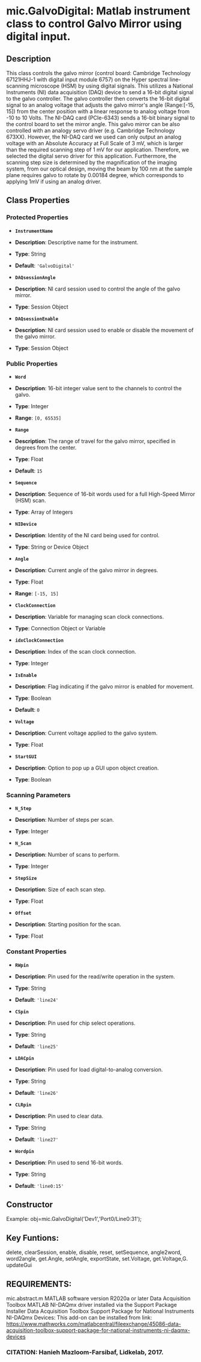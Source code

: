 # mic.GalvoDigital: Matlab instrument class to control Galvo Mirror using digital input.

## Description
This class controls the galvo mirror (control board: Cambridge Technology 67121HHJ-1 with digital input module 6757) on
the Hyper spectral line-scanning microscope (HSM) by using digital signals. This utilizes a
National Instruments (NI) data acquisition (DAQ) device to send a 16-bit digital signal to
the galvo controller. The galvo controller then converts the 16-bit digital signal to an analog voltage that adjusts
the galvo mirror's angle (Range:[-15, 15]) from the center position with a linear response to analog voltage from
-10 to 10 Volts. The NI-DAQ card (PCIe-6343) sends a 16-bit binary signal to the control board to set the mirror angle.
This galvo mirror can be also controlled with an analogy servo driver (e.g. Cambridge Technology 673XX).
However, the NI-DAQ card we used can only output an analog voltage with an Absolute Accuracy at Full Scale of 3 mV,
which is larger than the required scanning step of 1 mV for our application. Therefore, we selected the digital servo
driver for this application. Furthermore, the scanning step size is determined by the magnification of the imaging system,
from our optical design, moving the beam by 100 nm at the sample plane requires galvo to rotate by 0.00184 degree,
which corresponds to applying 1mV if using an analog driver.

## Class Properties

### Protected Properties

- **`InstrumentName`**
- **Description**: Descriptive name for the instrument.
- **Type**: String
- **Default**: `'GalvoDigital'`

- **`DAQsessionAngle`**
- **Description**: NI card session used to control the angle of the galvo mirror.
- **Type**: Session Object

- **`DAQsessionEnable`**
- **Description**: NI card session used to enable or disable the movement of the galvo mirror.
- **Type**: Session Object

### Public Properties

- **`Word`**
- **Description**: 16-bit integer value sent to the channels to control the galvo.
- **Type**: Integer
- **Range**: `[0, 65535]`

- **`Range`**
- **Description**: The range of travel for the galvo mirror, specified in degrees from the center.
- **Type**: Float
- **Default**: `15`

- **`Sequence`**
- **Description**: Sequence of 16-bit words used for a full High-Speed Mirror (HSM) scan.
- **Type**: Array of Integers

- **`NIDevice`**
- **Description**: Identity of the NI card being used for control.
- **Type**: String or Device Object

- **`Angle`**
- **Description**: Current angle of the galvo mirror in degrees.
- **Type**: Float
- **Range**: `[-15, 15]`

- **`ClockConnection`**
- **Description**: Variable for managing scan clock connections.
- **Type**: Connection Object or Variable

- **`idxClockConnection`**
- **Description**: Index of the scan clock connection.
- **Type**: Integer

- **`IsEnable`**
- **Description**: Flag indicating if the galvo mirror is enabled for movement.
- **Type**: Boolean
- **Default**: `0`

- **`Voltage`**
- **Description**: Current voltage applied to the galvo system.
- **Type**: Float

- **`StartGUI`**
- **Description**: Option to pop up a GUI upon object creation.
- **Type**: Boolean

### Scanning Parameters

- **`N_Step`**
- **Description**: Number of steps per scan.
- **Type**: Integer

- **`N_Scan`**
- **Description**: Number of scans to perform.
- **Type**: Integer

- **`StepSize`**
- **Description**: Size of each scan step.
- **Type**: Float

- **`Offset`**
- **Description**: Starting position for the scan.
- **Type**: Float

### Constant Properties

- **`RWpin`**
- **Description**: Pin used for the read/write operation in the system.
- **Type**: String
- **Default**: `'line24'`

- **`CSpin`**
- **Description**: Pin used for chip select operations.
- **Type**: String
- **Default**: `'line25'`

- **`LDACpin`**
- **Description**: Pin used for load digital-to-analog conversion.
- **Type**: String
- **Default**: `'line26'`

- **`CLRpin`**
- **Description**: Pin used to clear data.
- **Type**: String
- **Default**: `'line27'`

- **`Wordpin`**
- **Description**: Pin used to send 16-bit words.
- **Type**: String
- **Default**: `'line0:15'`

## Constructor
Example: obj=mic.GalvoDigital('Dev1','Port0/Line0:31');

## Key Funtions:
delete, clearSession, enable, disable, reset, setSequence, angle2word, word2angle, get.Angle, setAngle, exportState, set.Voltage, get.Voltage,G. updateGui

## REQUIREMENTS:
mic.abstract.m
MATLAB software version R2020a or later
Data Acquisition Toolbox
MATLAB NI-DAQmx driver installed via the Support Package Installer
Data Acquisition Toolbox Support Package for National Instruments
NI-DAQmx Devices: This add-on can be installed from link:
https://www.mathworks.com/matlabcentral/fileexchange/45086-data-acquisition-toolbox-support-package-for-national-instruments-ni-daqmx-devices

### CITATION: Hanieh Mazloom-Farsibaf, Lidkelab, 2017.


